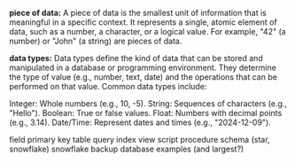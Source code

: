 **piece of data:**
A piece of data is the smallest unit of information that is meaningful in a specific context. 
It represents a single, atomic element of data, such as a number, a character, or a logical value. For example, "42" (a number) or "John" (a string) are pieces of data.

**data types:**
Data types define the kind of data that can be stored and manipulated in a database or programming environment. They determine the type of value (e.g., number, text, date) and the operations that can be performed on that value. Common data types include:

Integer: Whole numbers (e.g., 10, -5).
String: Sequences of characters (e.g., "Hello").
Boolean: True or false values.
Float: Numbers with decimal points (e.g., 3.14).
Date/Time: Represent dates and times (e.g., "2024-12-09").



field
primary key
table
query
index
view
script
procedure
schema (star, snowflake)
snowflake
backup
database examples (and largest?)